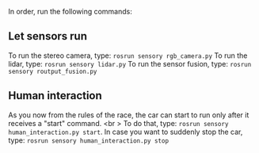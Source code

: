 In order, run the following commands:

## Let sensors run
To run the stereo camera, type: `rosrun sensory rgb_camera.py` 
To run the lidar, type: `rosrun sensory lidar.py` 
To run the sensor fusion, type: `rosrun sensory routput_fusion.py`

## Human interaction
As you now from the rules of the race, the car can start to run only after it receives a "start" command. <br \>
To do that, type: `rosrun sensory human_interaction.py start`.
In case you want to suddenly stop the car, type: `rosrun sensory human_interaction.py stop`
